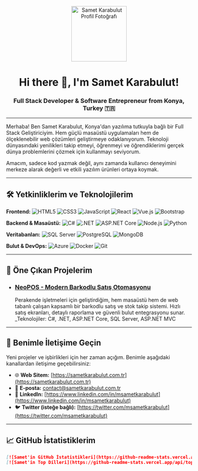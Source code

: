 <div align="center">
  <img src="(https://avatars.githubusercontent.com/u/178892651?v=4&size=64)" width="150px;" alt="Samet Karabulut Profil Fotoğrafı"/><br>
  <h1>Hi there 👋, I'm Samet Karabulut!</h1>
  <h3>Full Stack Developer & Software Entrepreneur from Konya, Turkey 🇹🇷</h3>
</div>

---

Merhaba! Ben Samet Karabulut, Konya'dan yazılıma tutkuyla bağlı bir Full Stack Geliştiriciyim. Hem güçlü masaüstü uygulamaları hem de ölçeklenebilir web çözümleri geliştirmeye odaklanıyorum. Teknoloji dünyasındaki yenilikleri takip etmeyi, öğrenmeyi ve öğrendiklerimi gerçek dünya problemlerini çözmek için kullanmayı seviyorum.

Amacım, sadece kod yazmak değil, aynı zamanda kullanıcı deneyimini merkeze alarak değerli ve etkili yazılım ürünleri ortaya koymak.

---

## 🛠️ Yetkinliklerim ve Teknolojilerim

**Frontend:**
![HTML5](https://img.shields.io/badge/HTML5-E34F26?style=for-the-badge&logo=html5&logoColor=white)
![CSS3](https://img.shields.io/badge/CSS3-1572B6?style=for-the-badge&logo=css3&logoColor=white)
![JavaScript](https://img.shields.io/badge/JavaScript-F7DF1E?style=for-the-badge&logo=javascript&logoColor=black)
![React](https://img.shields.io/badge/React-20232A?style=for-the-badge&logo=react&logoColor=61DAFB)
![Vue.js](https://img.shields.io/badge/Vue.js-4FC08D?style=for-the-badge&logo=vuedotjs&logoColor=white)
![Bootstrap](https://img.shields.io/badge/Bootstrap-563D7C?style=for-the-badge&logo=bootstrap&logoColor=white)

**Backend & Masaüstü:**
![C#](https://img.shields.io/badge/C%23-239120?style=for-the-badge&logo=c-sharp&logoColor=white)
![.NET](https://img.shields.io/badge/.NET-512BD4?style=for-the-badge&logo=dotnet&logoColor=white)
![ASP.NET Core](https://img.shields.io/badge/ASP.NET%20Core-512BD4?style=for-the-badge&logo=dot-net&logoColor=white)
![Node.js](https://img.shields.io/badge/Node.js-339933?style=for-the-badge&logo=node.js&logoColor=white)
![Python](https://img.shields.io/badge/Python-3776AB?style=for-the-badge&logo=python&logoColor=white)

**Veritabanları:**
![SQL Server](https://img.shields.io/badge/SQL%20Server-CC2927?style=for-the-badge&logo=microsoft-sql-server&logoColor=white)
![PostgreSQL](https://img.shields.io/badge/PostgreSQL-316192?style=for-the-badge&logo=postgresql&logoColor=white)
![MongoDB](https://img.shields.io/badge/MongoDB-47A248?style=for-the-badge&logo=mongodb&logoColor=white)

**Bulut & DevOps:**
![Azure](https://img.shields.io/badge/Azure-0078D4?style=for-the-badge&logo=microsoft-azure&logoColor=white)
![Docker](https://img.shields.io/badge/Docker-2496ED?style=for-the-badge&logo=docker&logoColor=white)
![Git](https://img.shields.io/badge/Git-F05032?style=for-the-badge&logo=git&logoColor=white)

---

## 🚀 Öne Çıkan Projelerim

* ### [NeoPOS - Modern Barkodlu Satış Otomasyonu](https://github.com/msametkarabulut/NeoPOS)
    Perakende işletmeleri için geliştirdiğim, hem masaüstü hem de web tabanlı çalışan kapsamlı bir barkodlu satış ve stok takip sistemi. Hızlı satış ekranları, detaylı raporlama ve güvenli bulut entegrasyonu sunar.
    _Teknolojiler: C#, .NET, ASP.NET Core, SQL Server, ASP.NET MVC

---

## 🤝 Benimle İletişime Geçin

Yeni projeler ve işbirlikleri için her zaman açığım. Benimle aşağıdaki kanallardan iletişime geçebilirsiniz:

-   🌐 **Web Sitem:** [https://sametkarabulut.com.tr](https://sametkarabulut.com.tr)
-   📧 **E-posta:** [contact@sametkarabulut.com.tr](mailto:contact@sametkarabulut.com.tr)
-   💼 **LinkedIn:** [https://www.linkedin.com/in/msametkarabulut](https://www.linkedin.com/in/msametkarabulut)
-   🐦 **Twitter (isteğe bağlı):** [https://twitter.com/msametkarabulut](https://twitter.com/msametkarabulut)

---

## 📈 GitHub İstatistiklerim

```markdown
[![Samet'in GitHub İstatistikleri](https://github-readme-stats.vercel.app/api?username=msametkarabulut&show_icons=true&theme=vue)](https://github.com/anuraghazra/github-readme-stats)
[![Samet'in Top Dilleri](https://github-readme-stats.vercel.app/api/top-langs/?username=msametkarabulut&layout=compact&theme=vue)](https://github.com/anuraghazra/github-readme-stats)

